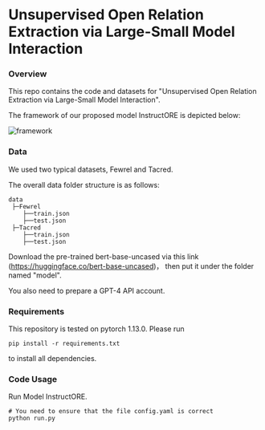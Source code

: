 # Unsupervised Open Relation Extraction via Large-Small Model Interaction

### Overview

This repo contains the code and datasets for "Unsupervised Open Relation Extraction via Large-Small Model Interaction".

The framework of our proposed model InstructORE is depicted below:

![framework](framewor.jpg)


### Data

We used two typical datasets, Fewrel and Tacred.

The overall data folder structure is as follows: 

```
data
 ├─Fewrel
    ├──train.json
    ├──test.json
 ├─Tacred
    ├──train.json
    ├──test.json   
```

Download the pre-trained bert-base-uncased via this link (https://huggingface.co/bert-base-uncased)， then put it under the folder named "model".

You also need to prepare a GPT-4 API account.



### Requirements

This repository is tested on pytorch 1.13.0. Please run

```
pip install -r requirements.txt
```

to install all dependencies.



### Code Usage

Run Model InstructORE.

```
# You need to ensure that the file config.yaml is correct
python run.py
```

